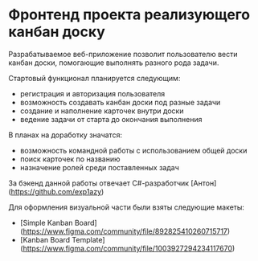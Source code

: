 # Фронтенд проекта реализующего канбан доску

Разрабатываемое веб-приложение позволит пользователю вести канбан доски, помогающие выполнять разного рода задачи.  

Стартовый функционал планируется следующим:
- регистрация и авторизация пользователя
- возможность создавать канбан доски под разные задачи
- создание и наполнение карточек внутри доски
- ведение задачи от старта до окончания выполнения

В планах на доработку значатся:  
- возможность командной работы с использованием общей доски
- поиск карточек по названию
- назначение ролей среди поставленных задач

За бэкенд данной работы отвечает C#-разработчик [Антон] (https://github.com/exp1azy)  

Для оформления визуальной части были взяты следующие макеты:
* [Simple Kanban Board] (https://www.figma.com/community/file/892825410260715717)
* [Kanban Board Template] (https://www.figma.com/community/file/1003927294234117670)
